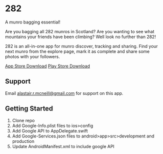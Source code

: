 # 282

A munro bagging essential!

Are you bagging all 282 munros in Scotland? Are you wanting to see what mountains your friends have been climbing? Well look no further than 282!

282 is an all-in-one app for munro discover, tracking and sharing. Find your next munro from the explore page, mark it as complete and share some photos with your followers.

[App Store Download](https://apps.apple.com/us/app/282/id6474512889)
[Play Store Download](https://play.google.com/store/apps/details?id=com.alastairrmcneill.TwoEightTwo)

## Support

Email alastair.r.mcneill@gmail.com for support on this app.

## Getting Started

1. Clone repo
2. Add Google-Info.plist files to ios>config
3. Add Google API to AppDelegate.swift
4. Add Google-Services.json files to android>app>src>development and production
5. Update AndroidManifest.xml to include google API
